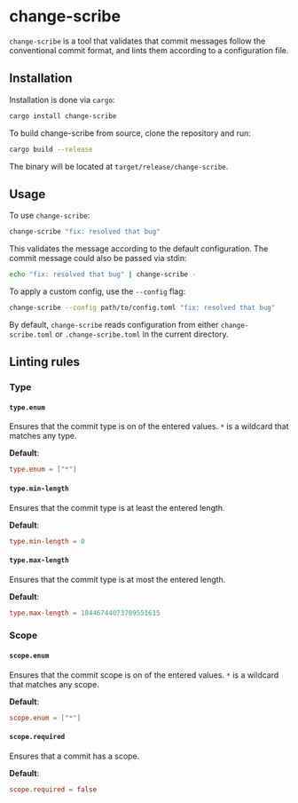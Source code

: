 # change-scribe

`change-scribe` is a tool that validates that commit messages follow the
conventional commit format, and lints them according to a configuration file.

## Installation

Installation is done via `cargo`:

```sh
cargo install change-scribe
```

To build change-scribe from source, clone the repository and run:

```sh
cargo build --release
```

The binary will be located at `target/release/change-scribe`.

## Usage

To use `change-scribe`:

```sh
change-scribe "fix: resolved that bug"
```

This validates the message according to the default configuration. The commit
message could also be passed via stdin:

```sh
echo "fix: resolved that bug" | change-scribe -
```

To apply a custom config, use the `--config` flag:

```sh
change-scribe --config path/to/config.toml "fix: resolved that bug"
```

By default, `change-scribe` reads configuration from either
`change-scribe.toml` or `.change-scribe.toml` in the current directory.

## Linting rules

### Type

#### `type.enum`

Ensures that the commit type is on of the entered values. `*` is a wildcard
that matches any type.

**Default**:

```toml
type.enum = ["*"]
```

#### `type.min-length`

Ensures that the commit type is at least the entered length.

**Default**:

```toml
type.min-length = 0
```

#### `type.max-length`

Ensures that the commit type is at most the entered length.

**Default**:

```toml
type.max-length = 18446744073709551615
```

### Scope

#### `scope.enum`

Ensures that the commit scope is on of the entered values. `*` is a wildcard
that matches any scope.

**Default**:

```toml
scope.enum = ["*"]
```

#### `scope.required`

Ensures that a commit has a scope.

**Default**:

```toml
scope.required = false
```
